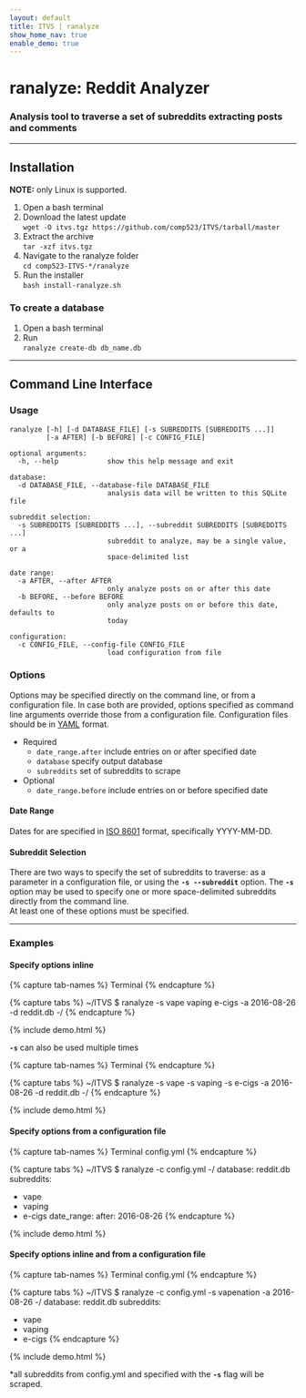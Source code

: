 ```yaml
---
layout: default
title: ITVS | ranalyze
show_home_nav: true
enable_demo: true
---
```


# ranalyze: Reddit Analyzer

### Analysis tool to traverse a set of subreddits extracting posts and comments

***

## Installation

**NOTE:** only Linux is supported.

1. Open a bash terminal
2. Download the latest update  
    `wget -O itvs.tgz https://github.com/comp523/ITVS/tarball/master`
3. Extract the archive  
    `tar -xzf itvs.tgz`
4. Navigate to the ranalyze folder  
    `cd comp523-ITVS-*/ranalyze`
5. Run the installer  
    `bash install-ranalyze.sh`
    
### To create a database

1. Open a bash terminal
2. Run  
    `ranalyze create-db db_name.db`

***
 
## Command Line Interface

### Usage

```
ranalyze [-h] [-d DATABASE_FILE] [-s SUBREDDITS [SUBREDDITS ...]]
         [-a AFTER] [-b BEFORE] [-c CONFIG_FILE]

optional arguments:
  -h, --help            show this help message and exit

database:
  -d DATABASE_FILE, --database-file DATABASE_FILE
                        analysis data will be written to this SQLite file

subreddit selection:
  -s SUBREDDITS [SUBREDDITS ...], --subreddit SUBREDDITS [SUBREDDITS ...]
                        subreddit to analyze, may be a single value, or a
                        space-delimited list

date range:
  -a AFTER, --after AFTER
                        only analyze posts on or after this date
  -b BEFORE, --before BEFORE
                        only analyze posts on or before this date, defaults to
                        today

configuration:
  -c CONFIG_FILE, --config-file CONFIG_FILE
                        load configuration from file
```

### Options

Options may be specified directly on the command line, or from a configuration file.
In case both are provided, options specified as command line arguments override
those from a configuration file. Configuration files should be in [YAML](http://yaml.org/) format.

 - Required
   - `date_range.after` include entries on or after specified date
   - `database` specify output database
   - `subreddits` set of subreddits to scrape
 - Optional
   - `date_range.before` include entries on or before specified date

 
#### Date Range

Dates for are specified in [ISO 8601](http://www.iso.org/iso/home/standards/iso8601.htm)
format, specifically YYYY-MM-DD.

#### Subreddit Selection

There are two ways to specify the set of subreddits to traverse: as a parameter in a configuration file,
or using the **`-s --subreddit`** option. The **`-s`** option may be used to specify one or more space-delimited
subreddits directly from the command line.  
At least one of these options must be specified.

***

### Examples

#### Specify options inline

{% capture tab-names %}
Terminal
{% endcapture %}

{% capture tabs %}
<span class="terminal-prompt">~/ITVS $</span> ranalyze -s vape vaping e-cigs -a 2016-08-26 -d reddit.db \-/
{% endcapture %}

{% include demo.html %}  

**`-s`** can also be used multiple times

{% capture tab-names %}
Terminal
{% endcapture %}

{% capture tabs %}
<span class="terminal-prompt">~/ITVS $</span> ranalyze -s vape -s vaping -s e-cigs -a 2016-08-26 -d reddit.db \-/
{% endcapture %}

{% include demo.html %}

#### Specify options from a configuration file

{% capture tab-names %}
Terminal
config.yml
{% endcapture %}

{% capture tabs %}
<span class="terminal-prompt">~/ITVS $</span> ranalyze -c config.yml \-/
database: reddit.db
subreddits:
  - vape
  - vaping
  - e-cigs
date_range:
  after: 2016-08-26
{% endcapture %}

{% include demo.html %}

#### Specify options inline and from a configuration file

{% capture tab-names %}
Terminal
config.yml
{% endcapture %}

{% capture tabs %}
<span class="terminal-prompt">~/ITVS $</span> ranalyze -c config.yml -s vapenation -a 2016-08-26 \-/
database: reddit.db
subreddits:
  - vape
  - vaping
  - e-cigs
{% endcapture %}

{% include demo.html %}

*all subreddits from config.yml and specified with the **`-s`** flag will be scraped.